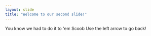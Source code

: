 ```yaml
---
layout: slide
title: "Welcome to our second slide!"
---
```

You know we had to do it to 'em Scoob
Use the left arrow to go back!
